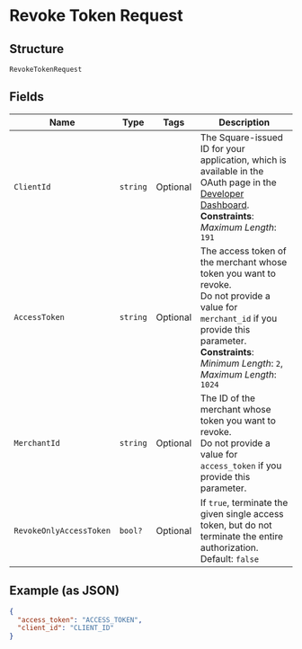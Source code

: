
# Revoke Token Request

## Structure

`RevokeTokenRequest`

## Fields

| Name | Type | Tags | Description |
|  --- | --- | --- | --- |
| `ClientId` | `string` | Optional | The Square-issued ID for your application, which is available in the OAuth page in the<br>[Developer Dashboard](../../https://developer.squareup.com/apps).<br>**Constraints**: *Maximum Length*: `191` |
| `AccessToken` | `string` | Optional | The access token of the merchant whose token you want to revoke.<br>Do not provide a value for `merchant_id` if you provide this parameter.<br>**Constraints**: *Minimum Length*: `2`, *Maximum Length*: `1024` |
| `MerchantId` | `string` | Optional | The ID of the merchant whose token you want to revoke.<br>Do not provide a value for `access_token` if you provide this parameter. |
| `RevokeOnlyAccessToken` | `bool?` | Optional | If `true`, terminate the given single access token, but do not<br>terminate the entire authorization.<br>Default: `false` |

## Example (as JSON)

```json
{
  "access_token": "ACCESS_TOKEN",
  "client_id": "CLIENT_ID"
}
```

